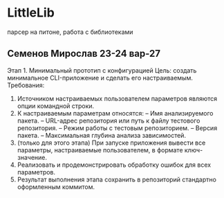# LittleLib
парсер на питоне, работа с библиотеками

## Семенов Мирослав 23-24 вар-27
Этап 1. Минимальный прототип с конфигурацией 
Цель: создать минимальное CLI-приложение и сделать его настраиваемым. 
Требования: 
1. Источником настраиваемых пользователем параметров являются опции 
командной строки. 
2. К настраиваемым параметрам относятся: – Имя анализируемого пакета. – URL-адрес репозитория или путь к файлу тестового репозитория. – Режим работы с тестовым репозиторием. – Версия пакета. – Максимальная глубина анализа зависимостей. 
3. (только для этого этапа) При запуске приложения вывести все параметры, 
настраиваемые пользователем, в формате ключ-значение. 
4. Реализовать и продемонстрировать обработку ошибок для всех параметров. 
5. Результат выполнения этапа сохранить в репозиторий стандартно 
оформленным коммитом. 